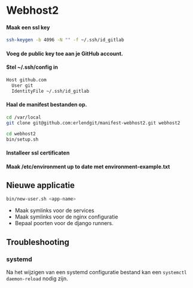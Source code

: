 # Webhost2

#### Maak een ssl key

```bash
ssh-keygen -b 4096 -N "" -f ~/.ssh/id_gitlab
```

#### Voeg de public key toe aan je GitHub account.

#### Stel ~/.ssh/config in

```bash
Host github.com
  User git
  IdentityFile ~/.ssh/id_gitlab
```

#### Haal de manifest bestanden op.

```bash
cd /var/local
git clone git@github.com:erlendgit/manifest-webhost2.git webhost2

cd webhost2
bin/setup.sh
```

#### Installeer ssl certificaten

#### Maak /etc/environment up to date met environment-example.txt

## Nieuwe applicatie

```bash
bin/new-user.sh <app-name>
```

* Maak symlinks voor de services
* Maak symlinks voor de nginx configuratie
* Bepaal poorten voor de django runners.

## Troubleshooting

### systemd

Na het wijzigen van een systemd configuratie bestand kan een `systemctl daemon-reload` nodig zijn.